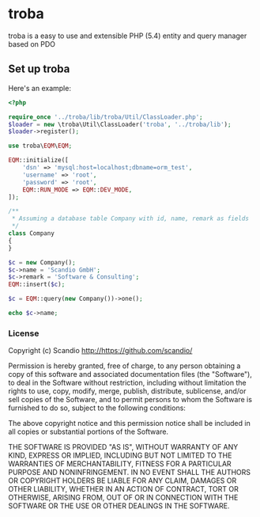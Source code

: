 troba
=====

troba is a easy to use and extensible PHP (5.4) entity and query manager based on PDO

## Set up troba

Here's an example:
```php
<?php

require_once '../troba/lib/troba/Util/ClassLoader.php';
$loader = new \troba\Util\ClassLoader('troba', '../troba/lib');
$loader->register();

use troba\EQM\EQM;

EQM::initialize([
    'dsn' => 'mysql:host=localhost;dbname=orm_test',
    'username' => 'root',
    'password' => 'root',
    EQM::RUN_MODE => EQM::DEV_MODE,
]);

/**
 * Assuming a database table Company with id, name, remark as fields
 */
class Company
{
}

$c = new Company();
$c->name = 'Scandio GmbH';
$c->remark = 'Software & Consulting';
EQM::insert($c);

$c = EQM::query(new Company())->one();

echo $c->name;
```


### License

Copyright (c) Scandio <http://https://github.com/scandio/>

Permission is hereby granted, free of charge, to any person obtaining a copy
of this software and associated documentation files (the "Software"), to deal
in the Software without restriction, including without limitation the rights
to use, copy, modify, merge, publish, distribute, sublicense, and/or sell
copies of the Software, and to permit persons to whom the Software is furnished
to do so, subject to the following conditions:

The above copyright notice and this permission notice shall be included in all
copies or substantial portions of the Software.

THE SOFTWARE IS PROVIDED "AS IS", WITHOUT WARRANTY OF ANY KIND, EXPRESS OR
IMPLIED, INCLUDING BUT NOT LIMITED TO THE WARRANTIES OF MERCHANTABILITY,
FITNESS FOR A PARTICULAR PURPOSE AND NONINFRINGEMENT. IN NO EVENT SHALL THE
AUTHORS OR COPYRIGHT HOLDERS BE LIABLE FOR ANY CLAIM, DAMAGES OR OTHER
LIABILITY, WHETHER IN AN ACTION OF CONTRACT, TORT OR OTHERWISE, ARISING FROM,
OUT OF OR IN CONNECTION WITH THE SOFTWARE OR THE USE OR OTHER DEALINGS IN
THE SOFTWARE.
